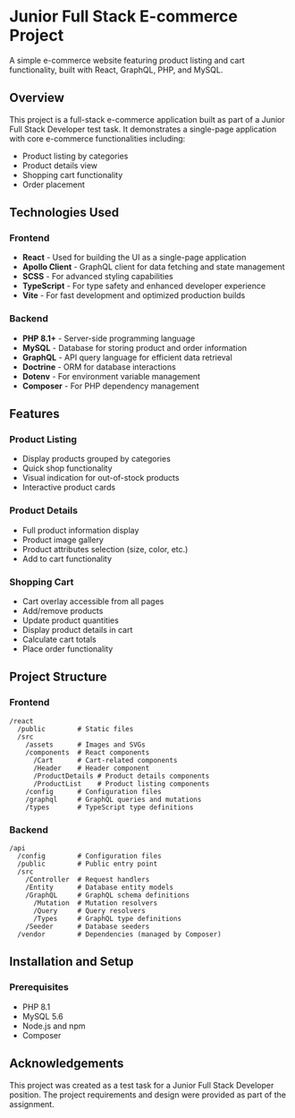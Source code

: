 # Junior Full Stack E-commerce Project

A simple e-commerce website featuring product listing and cart functionality, built with React, GraphQL, PHP, and MySQL.

## Overview

This project is a full-stack e-commerce application built as part of a Junior Full Stack Developer test task. It demonstrates a single-page application with core e-commerce functionalities including:

- Product listing by categories
- Product details view
- Shopping cart functionality
- Order placement

## Technologies Used

### Frontend
- **React** - Used for building the UI as a single-page application
- **Apollo Client** - GraphQL client for data fetching and state management
- **SCSS** - For advanced styling capabilities
- **TypeScript** - For type safety and enhanced developer experience
- **Vite** - For fast development and optimized production builds

### Backend
- **PHP 8.1+** - Server-side programming language
- **MySQL** - Database for storing product and order information
- **GraphQL** - API query language for efficient data retrieval
- **Doctrine** - ORM for database interactions
- **Dotenv** - For environment variable management
- **Composer** - For PHP dependency management

## Features

### Product Listing
- Display products grouped by categories
- Quick shop functionality
- Visual indication for out-of-stock products
- Interactive product cards

### Product Details
- Full product information display
- Product image gallery
- Product attributes selection (size, color, etc.)
- Add to cart functionality

### Shopping Cart
- Cart overlay accessible from all pages
- Add/remove products
- Update product quantities
- Display product details in cart
- Calculate cart totals
- Place order functionality

## Project Structure

### Frontend
```
/react
  /public        # Static files
  /src
    /assets      # Images and SVGs
    /components  # React components
      /Cart      # Cart-related components
      /Header    # Header component
      /ProductDetails # Product details components
      /ProductList    # Product listing components
    /config      # Configuration files
    /graphql     # GraphQL queries and mutations
    /types       # TypeScript type definitions
```

### Backend
```
/api
  /config        # Configuration files
  /public        # Public entry point
  /src
    /Controller  # Request handlers
    /Entity      # Database entity models
    /GraphQL     # GraphQL schema definitions
      /Mutation  # Mutation resolvers
      /Query     # Query resolvers
      /Types     # GraphQL type definitions
    /Seeder      # Database seeders
  /vendor        # Dependencies (managed by Composer)
```

## Installation and Setup

### Prerequisites
- PHP 8.1 
- MySQL 5.6 
- Node.js and npm
- Composer

## Acknowledgements

This project was created as a test task for a Junior Full Stack Developer position. The project requirements and design were provided as part of the assignment.
